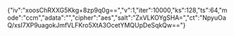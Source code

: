 {"iv":"xoosChRXXG5Kkg+8zp9q0g==","v":1,"iter":10000,"ks":128,"ts":64,"mode":"ccm","adata":"","cipher":"aes","salt":"ZxVLKOYgSHA=","ct":"NpyuOaQ/xsI7XP9uagokJmfVLFKro5XtA3OcetYMQUpDeSqkQw=="}
